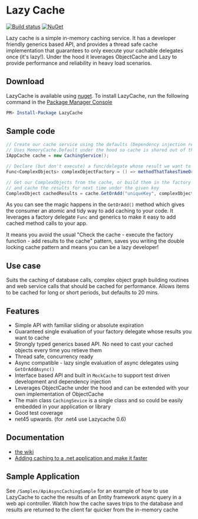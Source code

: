 # Lazy Cache #

[![Build status](https://ci.appveyor.com/api/projects/status/oca98pp4safs4vj2/branch/master?svg=true)](https://ci.appveyor.com/project/alastairtree/lazycache/branch/master)
[![NuGet](https://img.shields.io/nuget/v/LazyCache.svg?maxAge=2592000)](https://www.nuget.org/packages/LazyCache/)

Lazy cache is a simple in-memory caching service. It has a developer friendly 
generics based API, and provides a thread safe cache implementation that 
guarantees to only execute your cachable delegates once (it's lazy!). Under 
the hood it leverages ObjectCache and Lazy<T> to provide performance and 
reliability in heavy load scenarios.

## Download ##

LazyCache is available using [nuget](https://www.nuget.org/packages/LazyCache/). To install LazyCache, run the following command in the [Package Manager Console](http://docs.nuget.org/docs/start-here/using-the-package-manager-console)

```Powershell
PM> Install-Package LazyCache
```

## Sample code ##

```csharp
// Create our cache service using the defaults (Dependency injection ready).
// Uses MemoryCache.Default under the hood so cache is shared out of the box
IAppCache cache = new CachingService();

// Declare (but don't execute) a func/delegate whose result we want to cache
Func<ComplexObjects> complexObjectFactory = () => methodThatTakesTimeOrResources();

// Get our ComplexObjects from the cache, or build them in the factory func 
// and cache the results for next time under the given key
ComplexObject cachedResults = cache.GetOrAdd("uniqueKey", complexObjectFactory);
```

As you can see the magic happens in the `GetOrAdd()` method which gives the consumer an atomic and tidy way to add caching to your code. It leverages a factory delegate `Func` and generics to make it easy to add cached method calls to your app. 

It means you avoid the usual "Check the cache - execute the factory function - add results to the cache" pattern, saves you writing the double locking cache pattern and means you can be a lazy developer!

## Use case ##

Suits the caching of database calls, complex object graph building routines and web service calls that should be cached for performance. Allows items to be cached for long or short periods, but defaults to 20 mins.

## Features ##

- Simple API with familiar sliding or absolute expiration
- Guaranteed single evaluation of your factory delegate whose results you want to cache
- Strongly typed generics based API. No need to cast your cached objects every time you retieve them
- Thread safe, concurrency ready
- Async compatible - lazy single evaluation of async delegates using `GetOrAddAsync()`
- Interface based API and built in `MockCache` to support test driven development and dependency injection
- Leverages ObjectCache under the hood and can be extended with your own implementation of ObjectCache
- The main class `CachingSevice` is a single class and so could be easily embedded in your application or library
- Good test coverage
- net45 upwards. (for .net4 use Lazycache 0.6)

## Documentation

* [the wiki](https://github.com/alastairtree/LazyCache/wiki)
* [Adding caching to a .net application and make it faster](https://alastaircrabtree.com/the-easy-way-to-add-caching-to-net-application-and-make-it-faster-is-called-lazycache/)

## Sample Application

See `/Samples/ApiAsyncCachingSample` for an example of how to use LazyCache to cache the results of an Entity framework async query in
a web api controller. Watch how the cache saves trips to the database and results are returned to the client far quicker from the 
in-memory cache
